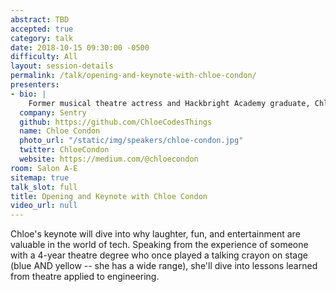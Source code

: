 ```yaml
---
abstract: TBD
accepted: true
category: talk
date: 2018-10-15 09:30:00 -0500
difficulty: All
layout: session-details
permalink: /talk/opening-and-keynote-with-chloe-condon/
presenters:
- bio: |
    Former musical theatre actress and Hackbright Academy graduate, Chloe is a Developer Evangelist at [Sentry](https://sentry.io/). Pre-Hackbright, she spent her nights and weekends performing in the Bay Area as a singer and actress and worked in tech by day in various non-engineering roles. Perhaps the only engineer you'll meet who has been in __Hairspray__, __Xanadu__, and __Jerry Springer: the Opera__, Chloe is passionate about bringing people with non-traditional backgrounds into the world of tech. If you're trying to place her face, yes -- she's the young woman giving the awkward thumbs up in the [What It's Like to be a Woman at a Tech Conference](https://shift.newco.co/what-its-like-to-be-a-woman-at-a-tech-conference-8a1a299ac82b) article that she also wrote. In February of 2018 she was named one of the "200+ Thought Leaders in Crypto and Blockchain" despite knowing absolutely nothing about Crypto and Blockchain. Chloe considers inclusion in this list her greatest accomplishment.
  company: Sentry
  github: https://github.com/ChloeCodesThings
  name: Chloe Condon
  photo_url: "/static/img/speakers/chloe-condon.jpg"
  twitter: ChloeCondon
  website: https://medium.com/@chloecondon
room: Salon A-E
sitemap: true
talk_slot: full
title: Opening and Keynote with Chloe Condon
video_url: null
---
```


Chloe's keynote will dive into why laughter, fun, and entertainment are valuable in the world of tech. Speaking from the experience of someone with a 4-year theatre degree who once played a talking crayon on stage (blue AND yellow -- she has a wide range), she'll dive into lessons learned from theatre applied to engineering.

